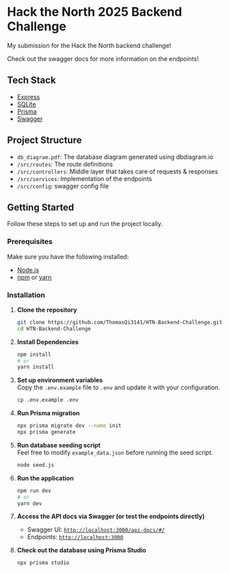 # Hack the North 2025 Backend Challenge

My submission for the Hack the North backend challenge! 

Check out the swagger docs for more information on the endpoints!

## Tech Stack
- <a href="https://expressjs.com/">Express</a>
- <a href="https://www.sqlite.org/">SQLite</a>
- <a href="https://www.prisma.io/">Prisma</a>
- <a href="https://swagger.io/">Swagger</a>

## Project Structure
- `db_diagram.pdf`: The database diagram generated using dbdiagram.io
- `/src/routes`: The route definitions
- `/src/controllers`: Middle layer that takes care of requests & responses
- `/src/services`: Implementation of the endpoints
- `/src/config`: swagger config file

## Getting Started

Follow these steps to set up and run the project locally.

### Prerequisites

Make sure you have the following installed:

- [Node.js](https://nodejs.org/)
- [npm](https://www.npmjs.com/) or [yarn](https://yarnpkg.com/)

### Installation

1. **Clone the repository**
   ```sh
   git clone https://github.com/ThomasQi3141/HTN-Backend-Challenge.git
   cd HTN-Backend-Challenge
   ```

2. **Install Dependencies**
   ```sh
   npm install
   # or
   yarn install
   ```

3. **Set up environment variables**  
   Copy the `.env.example` file to `.env` and update it with your configuration.
   ```sh
   cp .env.example .env
   ```

4. **Run Prisma migration**
   ```sh
   npx prisma migrate dev --name init
   npx prisma generate
   ```

5. **Run database seeding script**  
   Feel free to modify `example_data.json` before running the seed script.
   ```sh
   node seed.js
   ```

6. **Run the application**
   ```sh
   npm run dev
   # or
   yarn dev
   ```

7. **Access the API docs via Swagger (or test the endpoints directly)**
   - Swagger UI: [`http://localhost:3000/api-docs/#/`](http://localhost:3000/api-docs/#/)
   - Endpoints: [`http://localhost:3000`](http://localhost:3000)

8. **Check out the database using Prisma Studio**
   ```sh
   npx prisma studio
   ```

